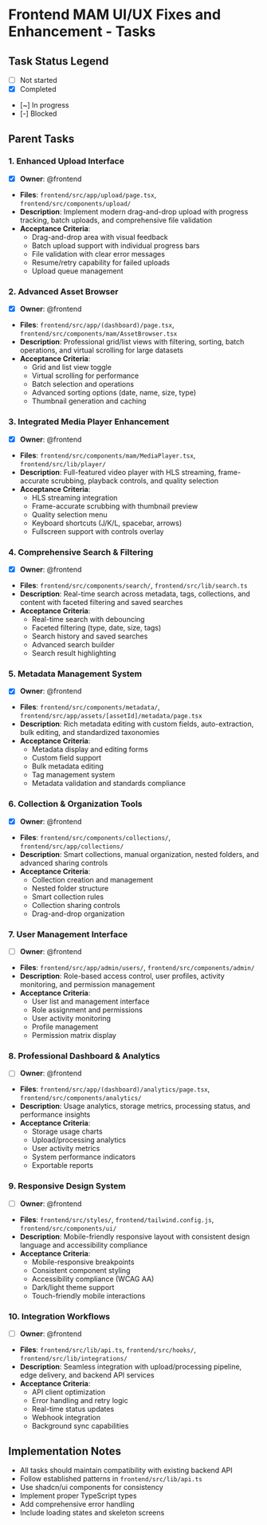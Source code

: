 # Frontend MAM UI/UX Fixes and Enhancement - Tasks

## Task Status Legend
- [ ] Not started
- [x] Completed
- [~] In progress
- [-] Blocked

## Parent Tasks

### 1. Enhanced Upload Interface
- [x] **Owner**: @frontend
- **Files**: `frontend/src/app/upload/page.tsx`, `frontend/src/components/upload/`
- **Description**: Implement modern drag-and-drop upload with progress tracking, batch uploads, and comprehensive file validation
- **Acceptance Criteria**:
  - Drag-and-drop area with visual feedback
  - Batch upload support with individual progress bars
  - File validation with clear error messages
  - Resume/retry capability for failed uploads
  - Upload queue management

### 2. Advanced Asset Browser
- [x] **Owner**: @frontend
- **Files**: `frontend/src/app/(dashboard)/page.tsx`, `frontend/src/components/mam/AssetBrowser.tsx`
- **Description**: Professional grid/list views with filtering, sorting, batch operations, and virtual scrolling for large datasets
- **Acceptance Criteria**:
  - Grid and list view toggle
  - Virtual scrolling for performance
  - Batch selection and operations
  - Advanced sorting options (date, name, size, type)
  - Thumbnail generation and caching

### 3. Integrated Media Player Enhancement
- [x] **Owner**: @frontend
- **Files**: `frontend/src/components/mam/MediaPlayer.tsx`, `frontend/src/lib/player/`
- **Description**: Full-featured video player with HLS streaming, frame-accurate scrubbing, playback controls, and quality selection
- **Acceptance Criteria**:
  - HLS streaming integration
  - Frame-accurate scrubbing with thumbnail preview
  - Quality selection menu
  - Keyboard shortcuts (J/K/L, spacebar, arrows)
  - Fullscreen support with controls overlay

### 4. Comprehensive Search & Filtering
- [x] **Owner**: @frontend
- **Files**: `frontend/src/components/search/`, `frontend/src/lib/search.ts`
- **Description**: Real-time search across metadata, tags, collections, and content with faceted filtering and saved searches
- **Acceptance Criteria**:
  - Real-time search with debouncing
  - Faceted filtering (type, date, size, tags)
  - Search history and saved searches
  - Advanced search builder
  - Search result highlighting

### 5. Metadata Management System
- [x] **Owner**: @frontend
- **Files**: `frontend/src/components/metadata/`, `frontend/src/app/assets/[assetId]/metadata/page.tsx`
- **Description**: Rich metadata editing with custom fields, auto-extraction, bulk editing, and standardized taxonomies
- **Acceptance Criteria**:
  - Metadata display and editing forms
  - Custom field support
  - Bulk metadata editing
  - Tag management system
  - Metadata validation and standards compliance

### 6. Collection & Organization Tools
- [x] **Owner**: @frontend
- **Files**: `frontend/src/components/collections/`, `frontend/src/app/collections/`
- **Description**: Smart collections, manual organization, nested folders, and advanced sharing controls
- **Acceptance Criteria**:
  - Collection creation and management
  - Nested folder structure
  - Smart collection rules
  - Collection sharing controls
  - Drag-and-drop organization

### 7. User Management Interface
- [ ] **Owner**: @frontend
- **Files**: `frontend/src/app/admin/users/`, `frontend/src/components/admin/`
- **Description**: Role-based access control, user profiles, activity monitoring, and permission management
- **Acceptance Criteria**:
  - User list and management interface
  - Role assignment and permissions
  - User activity monitoring
  - Profile management
  - Permission matrix display

### 8. Professional Dashboard & Analytics
- [ ] **Owner**: @frontend
- **Files**: `frontend/src/app/(dashboard)/analytics/page.tsx`, `frontend/src/components/analytics/`
- **Description**: Usage analytics, storage metrics, processing status, and performance insights
- **Acceptance Criteria**:
  - Storage usage charts
  - Upload/processing analytics
  - User activity metrics
  - System performance indicators
  - Exportable reports

### 9. Responsive Design System
- [ ] **Owner**: @frontend
- **Files**: `frontend/src/styles/`, `frontend/tailwind.config.js`, `frontend/src/components/ui/`
- **Description**: Mobile-friendly responsive layout with consistent design language and accessibility compliance
- **Acceptance Criteria**:
  - Mobile-responsive breakpoints
  - Consistent component styling
  - Accessibility compliance (WCAG AA)
  - Dark/light theme support
  - Touch-friendly mobile interactions

### 10. Integration Workflows
- [ ] **Owner**: @frontend
- **Files**: `frontend/src/lib/api.ts`, `frontend/src/hooks/`, `frontend/src/lib/integrations/`
- **Description**: Seamless integration with upload/processing pipeline, edge delivery, and backend API services
- **Acceptance Criteria**:
  - API client optimization
  - Error handling and retry logic
  - Real-time status updates
  - Webhook integration
  - Background sync capabilities

## Implementation Notes
- All tasks should maintain compatibility with existing backend API
- Follow established patterns in `frontend/src/lib/api.ts`
- Use shadcn/ui components for consistency
- Implement proper TypeScript types
- Add comprehensive error handling
- Include loading states and skeleton screens